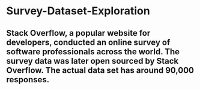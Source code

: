 # Survey-Dataset-Exploration
## Stack Overflow, a popular website for developers, conducted an online survey of software professionals across the world. The survey data was later open sourced by Stack Overflow. The actual data set has around 90,000 responses.

